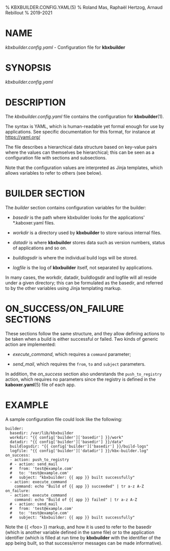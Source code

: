 % KBXBUILDER.CONFIG.YAML(5)
% Roland Mas, Raphaël Hertzog, Arnaud Rebillout
% 2019-2021

# NAME

*kbxbuilder.config.yaml* - Configuration file for **kbxbuilder**

# SYNOPSIS

*kbxbuilder.config.yaml*

# DESCRIPTION

The *kbxbuilder.config.yaml* file contains the
configuration for **kbxbuilder**(1).

The syntax is YAML, which is human-readable yet formal enough for use
by applications. See specific documentation for this format, for
instance at https://yaml.org/

The file describes a hierarchical data structure based on key-value
pairs where the values can themselves be hierarchical; this can be
seen as a configuration file with sections and subsections.

Note that the configuration values are interpreted as Jinja templates,
which allows variables to refer to others (see below).

# BUILDER SECTION

The *builder* section contains configuration variables for the builder:

* *basedir* is the path where kbxbuilder looks for the applications' \*.kaboxer.yaml files.

* *workdir* is a directory used by **kbxbuilder** to store various internal files.

* *datadir* is where **kbxbuilder** stores data such as version
   numbers, status of applications and so on.

* *buildlogsdir* is where the individual build logs will be stored.

* *logfile* is the log of **kbxbuilder** itself, not separated by applications.

In many cases, the workdir, datadir, buildlogsdir and logfile will all
reside under a given directory; this can be formulated as the basedir,
and referred to by the other variables using Jinja templating markup.

# ON_SUCCESS/ON_FAILURE SECTIONS

These sections follow the same structure, and they allow defining
actions to be taken when a build is either successful or failed.  Two
kinds of generic action are implemented:

* *execute_command*, which requires a ``command`` parameter;

* *send_mail*, which requires the ``from``, ``to`` and ``subject`` parameters.

In addition, the *on_success* section also understands the
``push_to_registry`` action, which requires no parameters since the
registry is defined in the **kaboxer.yaml**(5) file of each app.

# EXAMPLE

A sample configuration file could look like the following:

```
builder:
  basedir: /var/lib/kbxbuilder
  workdir: "{{ config['builder']['basedir'] }}/work"
  datadir: "{{ config['builder']['basedir'] }}/data"
  buildlogsdir: "{{ config['builder']['basedir'] }}/build-logs"
  logfile: "{{ config['builder']['datadir'] }}/kbx-builder.log"
on_success:
  - action: push_to_registry
  # - action: send_mail
  #   from: 'test@example.com'
  #   to: 'test@example.com'
  #   subject: "kbxbuilder: {{ app }} built successfully"
  - action: execute_command
    command: echo "Build of {{ app }} succeeded" | tr a-z A-Z
on_failure:
  - action: execute_command
    command: echo "Build of {{ app }} failed" | tr a-z A-Z
  # - action: send_mail
  #   from: 'test@example.com'
  #   to: 'test@example.com'
  #   subject: "kbxbuilder: {{ app }} built successfully"
```

Note the {{ \<foo> }} markup, and how it is used to refer to the basedir
(which is another variable defined in the same file) or to the
application identifier (which is filled at run time by **kbxbuilder**
with the identifier of the app being built, so that success/error
messages can be made informative).
